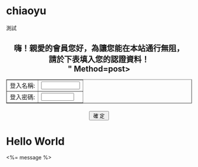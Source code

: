 # chiaoyu
測試
<HTML>
<BODY>
<h2 ALIGN="CENTER">
嗨！親愛的會員您好，為讓您能在本站通行無阻，<BR>
請於下表填入您的認證資料！
<FORM Action="<?=$_SERVER["PHP_SELF"];?>" Method=post>
<TABLE BORDER=1 CELLSPACING=0 ></h2>
<TR><TD ALIGN=RIGHT>登入名稱:</TD>
<TD><Input Type=Text Name=ID Size=10></TD></TR>
<TR><TD ALIGN=RIGHT>登入密碼:</TD>
<TD><Input Type=Password Name=Password Size=8></TD></TR>
</TABLE><P>
<INPUT Type=Submit Value=" 確 定 " name="B1">
</FORM>
</CENTER>
</BODY>
</HTML>


<!DOCTYPE html>
<html>
  <head>
    <title>Sample App</title>
  </head>
  <body>
    <h1>Hello World</h1>
    <p><%= message %></p>
  </body>
</html>

